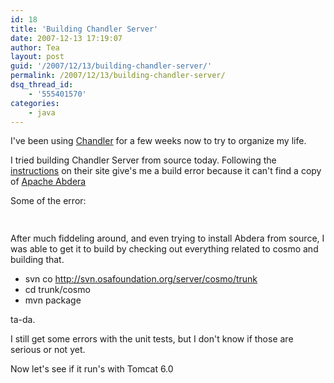 ```yaml
---
id: 18
title: 'Building Chandler Server'
date: 2007-12-13 17:19:07
author: Tea
layout: post
guid: '/2007/12/13/building-chandler-server/'
permalink: /2007/12/13/building-chandler-server/
dsq_thread_id:
    - '555401570'
categories:
    - java
---
```


I've been using [Chandler](http://chandlerproject.org/) for a few weeks now to try to organize my life.

I tried building Chandler Server from source today. Following the [instructions](http://chandlerproject.org/Developers/ChandlerServerSource) on their site give's me a build error because it can't find a copy of [Apache Abdera](http://incubator.apache.org/abdera/)

Some of the error:

```php
 
```

After much fiddeling around, and even trying to install Abdera from source, I was able to get it to build by checking out everything related to cosmo and building that.

- svn co http://svn.osafoundation.org/server/cosmo/trunk
- cd trunk/cosmo
- mvn package

ta-da.

I still get some errors with the unit tests, but I don't know if those are serious or not yet.

Now let's see if it run's with Tomcat 6.0